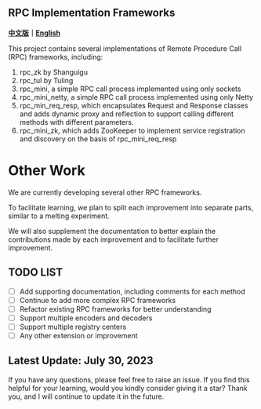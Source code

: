## RPC Implementation Frameworks
**[中文版](READMEChina.md)｜[English](README.md)**

This project contains several implementations of Remote 
Procedure Call (RPC) frameworks, including:

1. rpc_zk by Shanguigu
2. rpc_tul by Tuling
3. rpc_mini, a simple RPC call process implemented using only sockets
4. rpc_mini_netty, a simple RPC call process implemented using only Netty
5. rpc_min_req_resp, which encapsulates Request and Response classes and adds dynamic proxy and reflection to support calling different methods with different parameters.
6. rpc_mini_zk, which adds ZooKeeper to implement service registration and discovery on the basis of rpc_mini_req_resp


# Other Work
We are currently developing several other RPC frameworks.

To facilitate learning, we plan to split each improvement 
into separate parts, similar to a melting experiment. 

We will also supplement the documentation to better explain 
the contributions made by each improvement and to facilitate 
further improvement.

## TODO LIST

- [ ] Add supporting documentation, including comments for each method
- [ ] Continue to add more complex RPC frameworks
- [ ] Refactor existing RPC frameworks for better understanding
- [ ] Support multiple encoders and decoders
- [ ] Support multiple registry centers
- [ ] Any other extension or improvement

## Latest Update: July 30, 2023

If you have any questions, please feel free to raise an issue. 
If you find this helpful for your learning, would you kindly consider giving it a star? 
Thank you, and I will continue to update it in the future.
